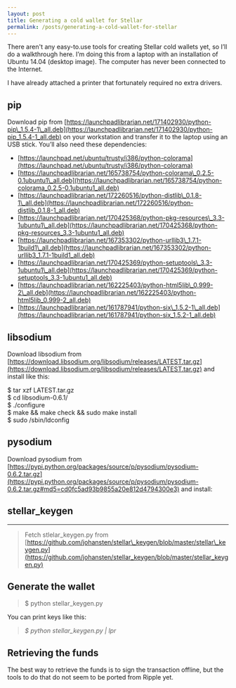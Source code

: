 ```yaml
---
layout: post
title: Generating a cold wallet for Stellar
permalink: /posts/generating-a-cold-wallet-for-stellar
---
```


There aren't any easy-to.use tools for creating Stellar cold wallets yet, so I’ll do a walkthrough here. I’m doing this from a laptop with an installation of Ubuntu 14.04 (desktop image). The computer has never been connected to the Internet.

I have already attached a printer that fortunately required no extra drivers.

## pip

Download pip from [https://launchpadlibrarian.net/171402930/python-pip\_1.5.4-1\_all.deb](https://launchpadlibrarian.net/171402930/python-pip_1.5.4-1_all.deb) on your workstation and transfer it to the laptop using an USB stick. You’ll also need these dependencies:

*   [https://launchpad.net/ubuntu/trusty/i386/python-colorama](https://launchpad.net/ubuntu/trusty/i386/python-colorama)
*   [https://launchpadlibrarian.net/165738754/python-colorama\_0.2.5-0.1ubuntu1\_all.deb](https://launchpadlibrarian.net/165738754/python-colorama_0.2.5-0.1ubuntu1_all.deb)
*   [https://launchpadlibrarian.net/172260516/python-distlib\_0.1.8-1\_all.deb](https://launchpadlibrarian.net/172260516/python-distlib_0.1.8-1_all.deb)
*   [https://launchpadlibrarian.net/170425368/python-pkg-resources\_3.3-1ubuntu1\_all.deb](https://launchpadlibrarian.net/170425368/python-pkg-resources_3.3-1ubuntu1_all.deb)
*   [https://launchpadlibrarian.net/167353302/python-urllib3\_1.7.1-1build1\_all.deb](https://launchpadlibrarian.net/167353302/python-urllib3_1.7.1-1build1_all.deb)
*   [https://launchpadlibrarian.net/170425369/python-setuptools\_3.3-1ubuntu1\_all.deb](https://launchpadlibrarian.net/170425369/python-setuptools_3.3-1ubuntu1_all.deb)
*   [https://launchpadlibrarian.net/162225403/python-html5lib\_0.999-2\_all.deb](https://launchpadlibrarian.net/162225403/python-html5lib_0.999-2_all.deb)
*   [https://launchpadlibrarian.net/161787941/python-six\_1.5.2-1\_all.deb](https://launchpadlibrarian.net/161787941/python-six_1.5.2-1_all.deb)

## libsodium

Download libsodium from [https://download.libsodium.org/libsodium/releases/LATEST.tar.gz](https://download.libsodium.org/libsodium/releases/LATEST.tar.gz) and install like this:

$ tar xzf LATEST.tar.gz  
$ cd libsodium-0.6.1/  
$ ./configure  
$ make && make check && sudo make install  
$ sudo /sbin/ldconfig

## pysodium

Download pysodium from [https://pypi.python.org/packages/source/p/pysodium/pysodium-0.6.2.tar.gz](https://pypi.python.org/packages/source/p/pysodium/pysodium-0.6.2.tar.gz#md5=cd0fc5ad93b9855a20e812d4794300e3) and install:

## stellar\_keygen
---------------

> Fetch stlelar\_keygen.py from [https://github.com/johansten/stellar\_keygen/blob/master/stellar\_keygen.py](https://github.com/johansten/stellar_keygen/blob/master/stellar_keygen.py)

## Generate the wallet

> $ python stellar\_keygen.py

You can print keys like this:

> _$ python stellar\_keygen.py \| lpr_

## Retrieving the funds

The best way to retrieve the funds is to sign the transaction offline, but the tools to do that do not seem to be ported from Ripple yet.
